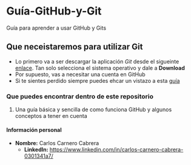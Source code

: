 # Guía-GitHub-y-Git
Guía para aprender a usar GitHub y Gits

## Que neceistaremos para utilizar Git

* Lo primero va a ser descargar la aplicación *Git* desde el sigueinte [enlace](https://git-scm.com/downloads). Tan solo selecciona el sistema operativo y dale a **Download**
* Por supuesto, vas a necesitar una cuenta en GitHub
* Si te sientes perdido siempre puedes ehcar un vistazo a esta [guía](https://git-scm.com/docs)

### Que puedes encontrar dentro de este repositorio

1. Una guía básica y sencilla de como funciona GitHub y algunos conceptos a tener en cuenta

#### Información personal
* **Nombre:** Carlos Carnero Cabrera
  * **LinkedIn:** https://www.linkedin.com/in/carlos-carnero-cabrera-0301341a7/

